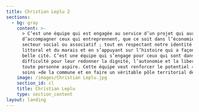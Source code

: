 ```yaml
---
title: Christian Leplu 2
sections:
  - bg: gray
    content: >-
      > C’est une équipe qui est engagée au service d’un projet qui aura à cœur
      d’accompagner ceux qui entreprennent, que ce soit dans l’économie, le
      secteur social ou associatif ; tout en respectant notre identité du
      littoral et du marais et en s’appuyant sur l’histoire qui a façonné notre
      belle cité. C’est une équipe qui s’engage pour ceux qui sont dans la
      difficulté pour leur redonner la dignité, l’autonomie et la liberté que
      toute personne aspire. Cette équipe veut renforcer le potentiel « santé et
      soins »de la commune et en faire un véritable pôle territorial de santé.
    image: /images/Christian Leplu.jpg
    section_id: cl
    title: Christian Leplu
    type: section_content
layout: landing
---
```


